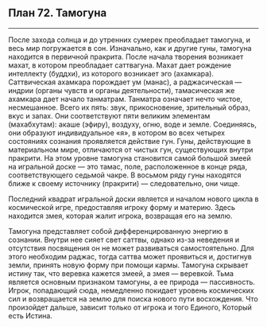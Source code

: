 ## План 72. Тамогуна


---
После захода солнца и до утренних сумерек преобладает тамогуна, и весь мир погружается в сон. Изначально, как и другие гуны, тамогуна находится в первичной пракрита. После начала творения возникает махат, в котором преобладает саттвагуна. Махат дает рождение интеллекту (буддхи), из которого возникает эго (ахамкара). Саттвическая ахамкара порождает ум (манас), а раджасическая — индрии (органы чувств и органы деятельности), тамасическая же ахамкара дает начало танматрам. Танматра означает нечто чистое, несмешанное. Всего их пять: звук, прикосновение, зрительный образ, вкус и запах. Они соответствуют пяти великим элементам (махабхутам): акаше (эфиру), воздуху, огню, воде и земле. Соединяясь, они образуют индивидуальное «я», в котором во всех четырех состояниях сознания проявляется действие гун. Гуны, действующие в материальном мире, отличаются от чистых гун, существующих внутри пракрити. На этом уровне тамогуна становится самой большой змеей на игральной доске — это тамас, поле, расположенное в конце ряда, соответствующего седьмой чакре. В восьмом ряду гуны находятся ближе к своему источнику (пракрити) — следовательно, они чище. 

Последний квадрат игральной доски является и началом нового цикла в космической игре, предоставляя игроку форму и материю. Здесь находится змея, которая жалит игрока, возвращая его на землю. 

Тамогуна представляет собой дифференцированную энергию в сознании. Внутри нее сияет свет саттвы, однако из-за неведения и отсутствия посвящения он не может развиваться самостоятельно. Для этого необходим раджас, тогда саттва может проявиться и, достигнув земли, принять новую форму при помощи кармы. Тамогуна скрывает истину так, что веревка кажется змеей, а змея — веревкой. Тьма является основным признаком тамогуны, а ее природа — пассивность. Игрок, попадающий сюда, немедленно покидает уровень космических сил и возвращается на землю для поиска нового пути восхождения. Что произойдет дальше, зависит только от игрока и того Единого, Который есть Истина.
